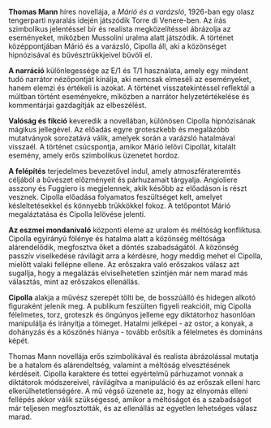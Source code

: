 **Thomas Mann** híres novellája, a _Márió és a varázsló_, 1926-ban egy olasz tengerparti nyaralás idején játszódik Torre di Venere-ben. Az írás szimbolikus jelentéssel bír és realista megközelítéssel ábrázolja az eseményeket, miközben Mussolini uralma alatt játszódik. A történet középpontjában Márió és a varázsló, Cipolla áll, aki a közönséget hipnózisával és bűvésztrükkjeivel bűvöli el.

**A narráció** különlegessége az E/1 és T/1 használata, amely egy mindent tudó narrátor nézőpontját kínálja, aki nemcsak elmeséli az eseményeket, hanem elemzi és értékeli is azokat. A történet visszatekintéssel reflektál a múltban történt eseményekre, miközben a narrátor helyzetértékelése és kommentárjai gazdagítják az elbeszélést.

**Valóság és fikció** keveredik a novellában, különösen Cipolla hipnózisának mágikus jellegével. Az előadás egyre groteszkebb és megalázóbb mutatványok sorozatává válik, amelyek során a varázsló hatalmával visszaél. A történet csúcspontja, amikor Márió lelövi Cipollát, kitalált esemény, amely erős szimbolikus üzenetet hordoz.

**A felépítés** terjedelmes bevezetővel indul, amely atmoszférateremtés céljából a bűvészet előzményeit és párhuzamait tárgyalja. Angioliere asszony és Fuggiero is megjelennek, akik később az előadáson is részt vesznek. Cipolla előadása folyamatos feszültséget kelt, amelyet késleltetésekkel és könnyebb trükkökkel fokoz. A tetőpontot Márió megaláztatása és Cipolla lelövése jelenti.

**Az eszmei mondanivaló** központi eleme az uralom és méltóság konfliktusa. Cipolla egyirányú fölénye és hatalma alatt a közönség méltósága alárendelődik, megfosztva őket a döntés szabadságától. A közönség passzív viselkedése rávilágít arra a kérdésre, hogy meddig mehet el Cipolla, mielőtt valaki fellépne ellene. Az erőszakra való erőszakos válasz azt sugallja, hogy a megalázás elviselhetetlen szintjén már nem marad más választás, mint az erőszakos ellenállás.

**Cipolla** alakja a művész szerepét tölti be, de bosszúálló és hidegen alkotó figuraként jelenik meg. A publikum feszülten figyeli reakcióit, míg Cipolla félelmetes, torz, groteszk és öngúnyos jelleme egy diktátorhoz hasonlóan manipulálja és irányítja a tömeget. Hatalmi jelképei - az ostor, a konyak, a dohányzás és a köszönés hiánya - tovább erősítik a félelmetes és domináns képét.

Thomas Mann novellája erős szimbolikával és realista ábrázolással mutatja be a hatalom és alárendeltség, valamint a méltóság elvesztésének kérdéseit. Cipolla karaktere és tettei egyértelmű párhuzamot vonnak a diktátorok módszereivel, rávilágítva a manipuláció és az erőszak elleni harc elkerülhetetlenségére. A mű végső üzenete az, hogy az elnyomás elleni fellépés akkor válik szükségessé, amikor a méltóságot és a szabadságot már teljesen megfosztották, és az ellenállás az egyetlen lehetséges válasz marad.